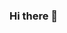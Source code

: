 ### Hi there 👋

<!--
**burcusevinc624/burcusevinc624** is a ✨ _special_ ✨ repository because its `README.md` (this file) appears on your GitHub profile.

Here are some ideas to get you started:

👋 Hi, I’m @burcusevinc624
👀 I’m interested in data science and Python.
🌱 I’m currently learning and working on machine learning.
💞️ I’m looking to collaborate on projects related to data science and machine learning.
📫 How to reach me: burcusevinc24@gmail.com
😄 Pronouns: she/her
⚡ Fun fact: I’m a third-year statistics student who loves turning data into insights!
